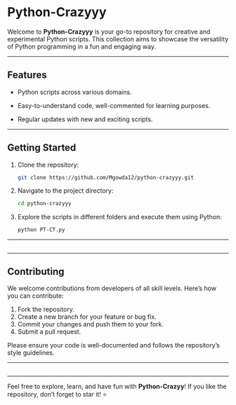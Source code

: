 # Python-Crazyyy

Welcome to **Python-Crazyyy** is your go-to repository for creative and experimental Python scripts. This collection aims to showcase the versatility of Python programming in a fun and engaging way.

---

## Features

- &#x20;Python scripts across various domains.

- Easy-to-understand code, well-commented for learning purposes.

- Regular updates with new and exciting scripts.

---

## Getting Started

1. Clone the repository:

   ```bash
   git clone https://github.com/Mgowda12/python-crazyyy.git
   ```

2. Navigate to the project directory:

   ```bash
   cd python-crazyyy
   ```

3. Explore the scripts in different folders and execute them using Python:

   ```bash
   python PT-CT.py
   ```

---

##

---

## Contributing

We welcome contributions from developers of all skill levels. Here’s how you can contribute:

1. Fork the repository.
2. Create a new branch for your feature or bug fix.
3. Commit your changes and push them to your fork.
4. Submit a pull request.

Please ensure your code is well-documented and follows the repository’s style guidelines.

---

##

---

Feel free to explore, learn, and have fun with **Python-Crazyy**! If you like the repository, don’t forget to star it! ⭐

